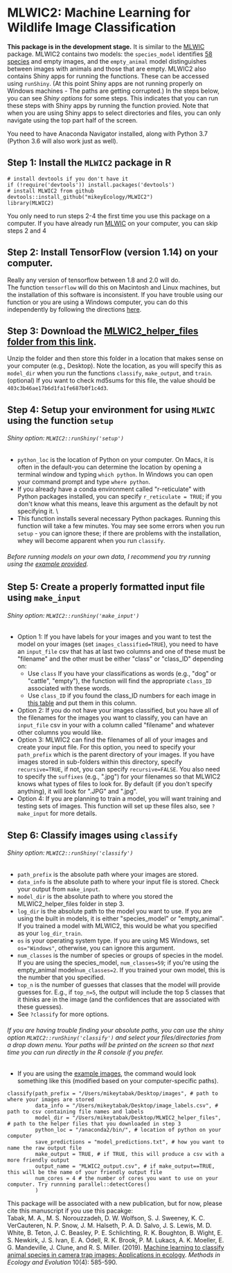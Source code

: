 # MLWIC2: Machine Learning for Wildlife Image Classification

<b>This package is in the development stage.</b> It is similar to the [MLWIC](https://github.com/mikeyEcology/MLWIC) package. MLWIC2 contains two models: the `species_model` identifies [58 species](https://github.com/mikeyEcology/MLWIC2/blob/master/speciesID.csv) and empty images, and the `empty_animal` model distinguishes between images with animals and those that are empty. MLWIC2 also contains Shiny apps for running the functions. These can be accessed using `runShiny`. (At this point Shiny apps are not running properly on Windows machines - The paths are getting corrupted.) In the steps below, you can see <i>Shiny options</i> for some steps. This indicates that you can run these steps with Shiny apps by running the function provied. Note that when you are using Shiny apps to select directories and files, you can only navigate using the top part half of the screen. 

You need to have Anaconda Navigator installed, along with Python 3.7 (Python 3.6 will also work just as well). 


## <b>Step 1: Install the `MLWIC2` package in R</b>
```
# install devtools if you don't have it
if (!require('devtools')) install.packages('devtools')
# install MLWIC2 from github
devtools::install_github("mikeyEcology/MLWIC2")
library(MLWIC2)
```

You only need to run steps 2-4 the first time you use this package on a computer. If you have already run [MLWIC](https://github.com/mikeyEcology/MLWIC) on your computer, you can skip steps 2 and 4

## <b>Step 2: Install TensorFlow (version 1.14) on your computer.</b>
Really any version of tensorflow between 1.8 and 2.0 will do. \
The function `tensorflow` will do this on Macintosh and Linux machines, but the installation of this software is inconsistent. If you have trouble using our function or you are using a Windows computer, you can do this independently by following the directions [here](https://www.tensorflow.org/install/). 

## <b>Step 3: Download the [MLWIC2_helper_files folder from this link](https://drive.google.com/file/d/18lq__3ZAjzY0bpkXN3c6TQv78WMkP--c/view?usp=sharing).</b> 
Unzip the folder and then store this folder in a location that makes sense on your computer (e.g., Desktop). Note the location, as you will specify this as `model_dir` when you run the functions `classify`, `make_output`, and `train`. (optional) If you want to check md5sums for this file, the value should be `403c3b46ae17b6d1fa1fe687b0f1c4d3`. 

## <b>Step 4: Setup your environment for using `MLWIC` using the function `setup`</b>
###### <i> Shiny option: `MLWIC2::runShiny('setup')` </i>
- `python_loc` is the location of Python on your computer. On Macs, it is often in the default-you can determine the location by opening a terminal window and typing `which python`. In Windows you can open your command prompt and type `where python`. 
- If you already have a conda environment called "r-reticulate" with Python packages installed, you can specify `r_reticulate = TRUE`; if you don't know what this means, leave this argument as the default by not specifying it. \
- This function installs several necessary Python packages. Running this function will take a few minutes. You may see some errors when you run `setup` - you can ignore these; if there are problems with the installation, whey will become apparent when you run `classify`. 

###### Before running models on your own data, I recommend you try running using the [example  provided](https://github.com/mikeyEcology/MLWIC_examples/tree/master). 

## <b> Step 5: Create a properly formatted input file using `make_input`</b>
###### <i> Shiny option: `MLWIC2::runShiny('make_input')` </i>
 - Option 1: If you have labels for your images and you want to test the model on your images (set `images_classified=TRUE`), you need to have an `input_file` csv that has at last two columns and one of these must be "filename" and the other must be either "class" or "class_ID" depending on:
   - Use `class` If you have your classifications as words (e.g., "dog" or "cattle", "empty"), the function will find the appropriate `class_ID` associated with these words. 
   - Use `class_ID` if you found the class_ID numbers for each image in [this table](https://github.com/mikeyEcology/MLWIC2/blob/master/speciesID.csv) and put them in this column. 
 - Option 2: If you do not have your images classified, but you have all of the filenames for the images you want to classify, you can have an `input_file` csv in your with a column called "filename" and whatever other columns you would like. 
 - Option 3: MLWIC2 can find the filenames of all of your images and create your input file. For this option, you need to specify your `path_prefix` which is the parent directory of your images. If you have images stored in sub-folders within this directory, specify `recursive=TRUE`, if not, you can specify `recursive=FALSE`. You also need to specify the `suffixes` (e.g., ".jpg") for your filenames so that MLWIC2 knows what types of files to look for. By default (if you don't specify anything), it will look for ".JPG" and ".jpg". 
 - Option 4: If you are planning to train a model, you will want training and testing sets of images. This function will set up these files also, see `?make_input` for more details. 
 
## Step 6: Classify images using `classify`
###### <i> Shiny option: `MLWIC2::runShiny('classify')` </i>
 - `path_prefix` is the absolute path where your images are stored. 
 - `data_info` is the absolute path to where your input file is stored. Check your output from `make_input`. 
 - `model_dir` is the absolute path to where you stored the MLWIC2_helper_files folder in step 3.
 - `log_dir` is the absolute path to the model you want to use. If you are using the built in models, it is either "species_model" or "empty_animal". If you trained a model with MLWIC2, this would be what you specified as your `log_dir_train`.  
 - `os` is your operating system type. If you are using MS Windows, set `os="Windows"`, otherwise, you can ignore this argument. 
 - `num_classes` is the number of species or groups of species in the model. If you are using the species_model, `num_classes=59`; if you're using the empty_animal model`num_classes=2`. If you trained your own model, this is the number that you specified.
 - `top_n` is the number of guesses that classes that the model will provide guesses for. E.g., if `top_n=5`, the output will include the top 5 classes that it thinks are in the image (and the confidences that are associated with these guesses).
 - See `?classify` for more options. 
 ###### If you are having trouble finding your absolute paths, you can use the shiny option `MLWIC2::runShiny('classify')` and select your files/directories from a drop down menu. Your paths will be printed on the screen so that next time you can run directly in the R console if you prefer. 
 - If you are using the [example images](https://github.com/mikeyEcology/MLWIC_examples/tree/master), the command would look something like this (modified based on your computer-specific paths). 
```
classify(path_prefix = "/Users/mikeytabak/Desktop/images", # path to where your images are stored
         data_info = "/Users/mikeytabak/Desktop/image_labels.csv", # path to csv containing file names and labels
         model_dir = "/Users/mikeytabak/Desktop/MLWIC2_helper_files", # path to the helper files that you downloaded in step 3
         python_loc = "/anaconda2/bin/", # location of python on your computer
         save_predictions = "model_predictions.txt", # how you want to name the raw output file
         make_output = TRUE, # if TRUE, this will produce a csv with a more friendly output
         output_name = "MLWIC2_output.csv", # if make_output==TRUE, this will be the name of your friendly output file
         num_cores = 4 # the number of cores you want to use on your computer. Try runnning parallel::detectCores()
         ) 
```

This package will be associated with a new publication, but for now, please cite this manuscript if you use this pacakge: \
Tabak, M. A., M. S. Norouzzadeh, D. W. Wolfson, S. J. Sweeney, K. C. VerCauteren, N. P. Snow, J. M. Halseth, P. A. D. Salvo, J. S. Lewis, M. D. White, B. Teton, J. C. Beasley, P. E. Schlichting, R. K. Boughton, B. Wight, E. S. Newkirk, J. S. Ivan, E. A. Odell, R. K. Brook, P. M. Lukacs, A. K. Moeller, E. G. Mandeville, J. Clune, and R. S. Miller. (2019). [Machine learning to classify animal species in camera trap images: Applications in ecology](https://besjournals.onlinelibrary.wiley.com/doi/full/10.1111/2041-210X.13120). <i>Methods in Ecology and Evolution</i> 10(4): 585-590.
